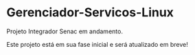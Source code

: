 # Gerenciador-Servicos-Linux
Projeto Integrador Senac em andamento.

Este projeto está em sua fase inicial e será atualizado em breve!
